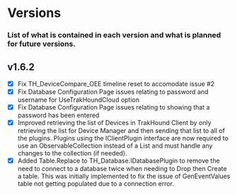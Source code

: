# Versions
### List of what is contained in each version and what is planned for future versions.

## v1.6.2
- [x] Fix TH_DeviceCompare_OEE timeline reset to accomodate issue #2
- [x] Fix Database Configuration Page issues relating to password and username for UseTrakHoundCloud option
- [x] Fix Database Configuration Page issues relating to showing that a password has been entered
- [x] Improved retrieving the list of Devices in TrakHound Client by only retrieving the list for Device Manager and then sending that list to all of the plugins. Plugins using the IClientPlugin interface are now required to use an ObservableCollection instead of a List and must handle any changes to the collection (if needed).
- [x] Added Table.Replace to TH_Database.IDatabasePlugin to remove the need to connect to a database twice when needing to Drop then Create a table. This was initially implemented to fix the issue of GenEventValues table not getting populated due to a connection error.
